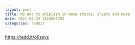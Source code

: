 ```yaml
--- 
layout: post 
title: No end to whiplash in meme stocks, crypto and more 
date: 2021-06-23 1624505709 
categories: reddit 
--- 
```

https://redd.it/o6spys